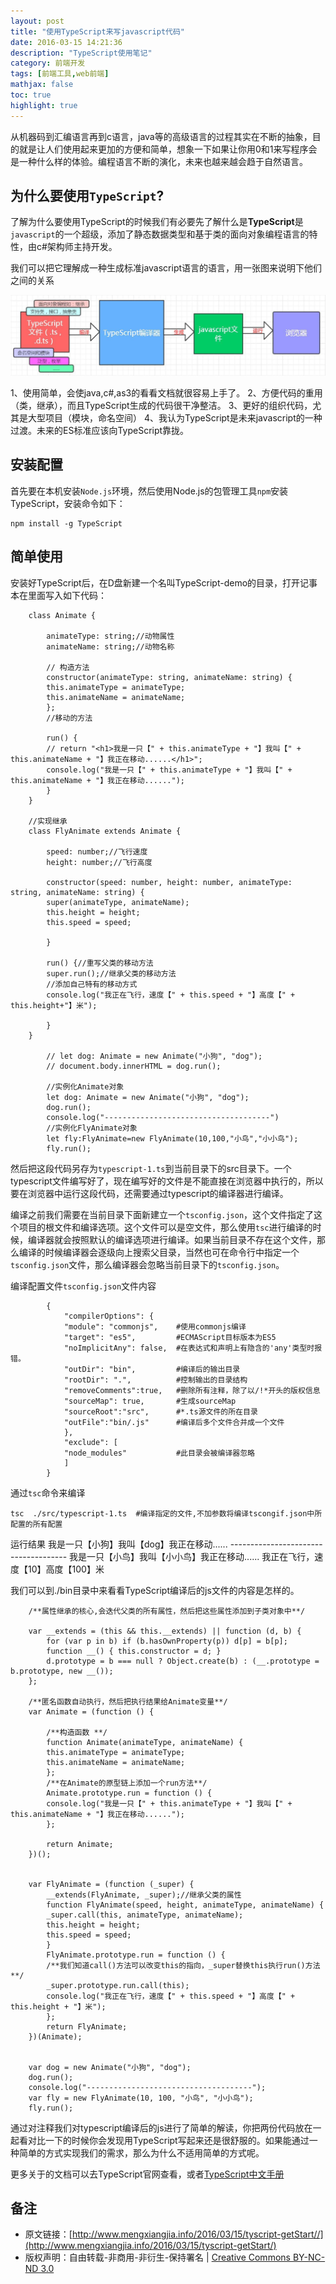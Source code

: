 ```yaml
---
layout: post
title: "使用TypeScript来写javascript代码"
date: 2016-03-15 14:21:36
description: "TypeScript使用笔记"
category: 前端开发
tags: [前端工具,web前端]
mathjax: false
toc: true
highlight: true
---
```


从机器码到汇编语言再到c语言，java等的高级语言的过程其实在不断的抽象，目的就是让人们使用起来更加的方便和简单，想象一下如果让你用0和1来写程序会是一种什么样的体验。编程语言不断的演化，未来也越来越会趋于自然语言。

## 为什么要使用`TypeScript`?

了解为什么要使用TypeScript的时候我们有必要先了解什么是**TypeScript**是`javascript`的一个超级，添加了静态数据类型和基于类的面向对象编程语言的特性，由c#架构师主持开发。

我们可以把它理解成一种生成标准javascript语言的语言，用一张图来说明下他们之间的关系

![TypeScript编译javascript](/images/typescript.jpg)

1、使用简单，会使java,c#,as3的看看文档就很容易上手了。
2、方便代码的重用（类，继承），而且TypeScript生成的代码很干净整洁。
3、更好的组织代码，尤其是大型项目（模块，命名空间）
4、我认为TypeScript是未来javascript的一种过渡。未来的ES标准应该向TypeScript靠拢。

<!-- more -->

## 安装配置

首先要在本机安装`Node.js`环境，然后使用Node.js的包管理工具`npm`安装TypeScript，安装命令如下：

	npm install -g TypeScript

## 简单使用

安装好TypeScript后，在D盘新建一个名叫TypeScript-demo的目录，打开记事本在里面写入如下代码：
	
		class Animate {

		    animateType: string;//动物属性
		    animateName: string;//动物名称

		    // 构造方法
		    constructor(animateType: string, animateName: string) {
			this.animateType = animateType;
			this.animateName = animateName;
		    };
		    //移动的方法

		    run() {
			// return "<h1>我是一只【" + this.animateType + "】我叫【" + this.animateName + "】我正在移动......</h1>";
			console.log("我是一只【" + this.animateType + "】我叫【" + this.animateName + "】我正在移动......");
		    }
		}

		//实现继承
		class FlyAnimate extends Animate {

		    speed: number;//飞行速度
		    height: number;//飞行高度

		    constructor(speed: number, height: number, animateType: string, animateName: string) {
			super(animateType, animateName);
			this.height = height;
			this.speed = speed;

		    }

		    run() {//重写父类的移动方法
			super.run();//继承父类的移动方法
			//添加自己特有的移动方式
			console.log("我正在飞行，速度【" + this.speed + "】高度【" + this.height+"】米");

		    }
		}

			// let dog: Animate = new Animate("小狗", "dog");
			// document.body.innerHTML = dog.run();

			//实例化Animate对象
			let dog: Animate = new Animate("小狗", "dog");
			dog.run();
			console.log("-------------------------------------")
			//实例化FlyAnimate对象
			let fly:FlyAnimate=new FlyAnimate(10,100,"小鸟","小小鸟");
			fly.run();



				    
然后把这段代码另存为`typescript-1.ts`到当前目录下的src目录下。一个typescript文件编写好了，现在编写好的文件是不能直接在浏览器中执行的，所以要在浏览器中运行这段代码，还需要通过typescript的编译器进行编译。

编译之前我们需要在当前目录下面新建立一个`tsconfig.json`，这个文件指定了这个项目的根文件和编译选项。这个文件可以是空文件，那么使用`tsc`进行编译的时候，编译器就会按照默认的编译选项进行编译。如果当前目录不存在这个文件，那么编译的时候编译器会逐级向上搜索父目录，当然也可在命令行中指定一个`tsconfig.json`文件，那么编译器会忽略当前目录下的`tsconfig.json`。


编译配置文件`tsconfig.json`文件内容

			{
			    "compilerOptions": {      
				"module": "commonjs",    #使用commonjs编译
				"target": "es5",         #ECMAScript目标版本为ES5
				"noImplicitAny": false,  #在表达式和声明上有隐含的'any'类型时报错。
				"outDir": "bin",         #编译后的输出目录
				"rootDir": ".",          #控制输出的目录结构
				"removeComments":true,   #删除所有注释，除了以/!*开头的版权信息
				"sourceMap": true,       #生成sourceMap 
				"sourceRoot":"src",      #*.ts源文件的所在目录 
				"outFile":"bin/.js"      #编译后多个文件合并成一个文件
			    },
			    "exclude": [
				"node_modules"           #此目录会被编译器忽略 
			    ]
			}


通过`tsc`命令来编译

	tsc  ./src/typescript-1.ts  #编译指定的文件,不加参数将编译tscongif.json中所配置的所有配置


运行结果
	我是一只【小狗】我叫【dog】我正在移动......
	-------------------------------------
	我是一只【小鸟】我叫【小小鸟】我正在移动......
	我正在飞行，速度【10】高度【100】米

我们可以到./bin目录中来看看TypeScript编译后的js文件的内容是怎样的。

		
		/**属性继承的核心,会迭代父类的所有属性，然后把这些属性添加到子类对象中**/
		
		var __extends = (this && this.__extends) || function (d, b) {
		    for (var p in b) if (b.hasOwnProperty(p)) d[p] = b[p];
		    function __() { this.constructor = d; }
		    d.prototype = b === null ? Object.create(b) : (__.prototype = b.prototype, new __());
		};
		
		/**匿名函数自动执行，然后把执行结果给Animate变量**/
		var Animate = (function () {

		    /**构造函数	**/
		    function Animate(animateType, animateName) {
			this.animateType = animateType;
			this.animateName = animateName;
		    };
		    /**在Animate的原型链上添加一个run方法**/	
		    Animate.prototype.run = function () {
			console.log("我是一只【" + this.animateType + "】我叫【" + this.animateName + "】我正在移动......");
		    };

		    return Animate;
		})();

	
		var FlyAnimate = (function (_super) {
		    __extends(FlyAnimate, _super);//继承父类的属性
		    function FlyAnimate(speed, height, animateType, animateName) {
			_super.call(this, animateType, animateName);
			this.height = height;
			this.speed = speed;
		    }
		    FlyAnimate.prototype.run = function () {
		    /**我们知道call()方法可以改变this的指向，_super替换this执行run()方法**/
			_super.prototype.run.call(this);
			console.log("我正在飞行，速度【" + this.speed + "】高度【" + this.height + "】米");
		    };
		    return FlyAnimate;
		})(Animate);


		var dog = new Animate("小狗", "dog");
		dog.run();
		console.log("-------------------------------------");
		var fly = new FlyAnimate(10, 100, "小鸟", "小小鸟");
		fly.run();


			
通过对注释我们对typescript编译后的js进行了简单的解读，你把两份代码放在一起看对比一下的时候你会发现用TypeScript写起来还是很舒服的。如果能通过一种简单的方式实现我们的需求，那么为什么不适用简单的方式呢。


更多关于的文档可以去TypeScript官网查看，或者[TypeScript中文手册](https://zhongsp.gitbooks.io/TypeScript-handbook/content/doc/handbook/Enums.html)

## 备注

* 原文链接：[http://www.mengxiangjia.info/2016/03/15/tyscript-getStart//](http://www.mengxiangjia.info/2016/03/15/tyscript-getStart/) 
* 版权声明：自由转载-非商用-非衍生-保持署名 | <a href='http://creativecommons.org/licenses/by-nc-nd/3.0/deed.zh'>Creative Commons BY-NC-ND 3.0</a>


